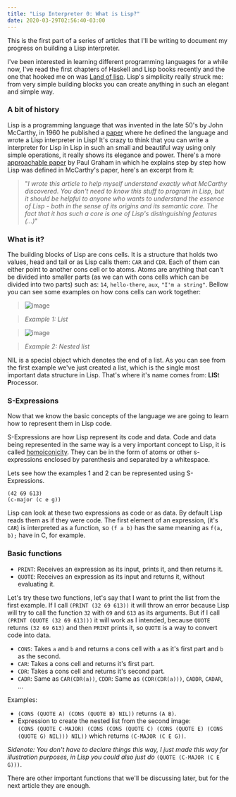 ```yaml
---
title: "Lisp Interpreter 0: What is Lisp?"
date: 2020-03-29T02:56:40-03:00
---
```


This is the first part of a series of articles that I'll be writing to document
my progress on building a Lisp interpreter.  

I've been interested in learning different programming languages for a while now, I've read the
first chapters of Haskell and Lisp books recently and the one that hooked me on was [Land
of lisp](http://landoflisp.com/). Lisp's simplicity really struck me: from very
simple building blocks you can create anything in such an elegant and simple way.

### A bit of history

Lisp is a programming language that was invented in the late 50's by John McCarthy, in 1960 he published a
[paper](http://www-formal.stanford.edu/jmc/recursive.html) where he defined the
language and wrote a Lisp interpreter in Lisp! It's crazy to think that you can
write a interpreter for Lisp in Lisp in such an small and beautiful way using only simple
operations, it really shows its elegance and power. There's a more [approachable
paper](http://www.paulgraham.com/rootsoflisp.html) by Paul Graham in which he
explains step by step how Lisp was defined in McCarthy's paper, here's an
excerpt from it:
>  "_I wrote this article to help myself understand exactly what McCarthy
> discovered. You don't need to know this stuff to program in Lisp, but it
> should be helpful to anyone who wants to understand the essence of Lisp - both
> in the sense of its origins and its semantic core. The fact that it has such a
> core is one of Lisp's distinguishing features (...)_"

### What is it?

The building blocks of Lisp are cons cells. It is a structure that holds two
values, head and tail or as Lisp calls them: `CAR` and `CDR`. Each of them can
either point to another cons cell or to atoms. Atoms are anything that can't be
divided into smaller parts (as we can with cons cells which can be divided into
two parts) such as: `14`, `hello-there`,
`aux`, `"I'm a string"`.
Bellow you can see some examples on how cons cells can work together:  

> ![image](/img/cons-cell-0.png)  

> _Example 1: List_

> ![image](/img/cons-cell-1.jpg)  


> _Example 2: Nested list_


NIL is a special object which denotes the end of a list. As you can see from the first example we've just created a list, which is the
single most important data structure in Lisp. That's where it's name comes from:
**LIS**t **P**rocessor.

### S-Expressions

Now that we know the basic concepts of the language we are going to learn how to
represent them in Lisp code.  

S-Expressions are how Lisp represent its code and data. Code and data being
represented in the same way is a very important concept to Lisp, it is called
[homoiconicity](https://en.wikipedia.org/wiki/Homoiconicity). They can be in the form of atoms or other s-expressions enclosed by
parenthesis and separated by a whitespace.

Lets see how the examples 1 and 2 can be represented using S-Expressions.  

    (42 69 613)
    (c-major (c e g))

Lisp can look at these two expressions as code or as data. By default Lisp reads
them as if they were code. The first element of an expression, (it's `CAR`)
is interpreted as a function, so `(f a b)` has the same meaning as `f(a, b);`
have in C, for example.

### Basic functions

* `PRINT`: Receives an expression as its input, prints it, and then returns it.  
* `QUOTE`: Receives an expression as its input and returns it, without evaluating
it.  

Let's try these two functions, let's say that I want to print the list from the
first example. If I call `(PRINT (32 69 613))` it will throw an error because
Lisp will try to call the function `32` with `69` and `613` as its arguments.
But if I call `(PRINT (QUOTE (32 69 613)))` it will work as I intended,
because `QUOTE` returns `(32 69 613)` and then `PRINT` prints it, so `QUOTE` is
a way to convert code into data.  

* `CONS`: Takes `a` and `b` and returns a cons cell with `a` as it's first part and
`b` as the second.
* `CAR`: Takes a cons cell and returns it's first part.  
* `CDR`: Takes a cons cell and returns it's second part.  
* `CADR`: Same as `CAR(CDR(a))`, `CDDR`: Same as `(CDR(CDR(a)))`, `CADDR`,
  `CADAR`, ...

Examples: 

* `(CONS (QUOTE A) (CONS (QUOTE B) NIL))` returns `(A B)`.  
* Expression to create the nested list from the second image:  
`(CONS (QUOTE C-MAJOR) (CONS (CONS (QUOTE C) (CONS (QUOTE E) (CONS (QUOTE G)
NIL))) NIL))` which returns `(C-MAJOR (C E G))`. 

_Sidenote: You don't have to declare things this way, I just made this way for
illustration purposes, in Lisp you could also just do_ `(QUOTE (C-MAJOR (C E
G)))`.  

There are other important functions that we'll be discussing later, but for the
next article they are enough.

